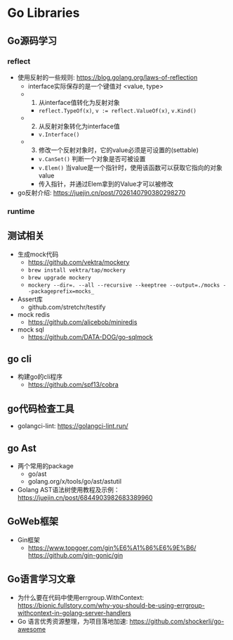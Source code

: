 # Go Libraries

## Go源码学习

### reflect

- 使用反射的一些规则: <https://blog.golang.org/laws-of-reflection>
  - interface实际保存的是一个键值对 <value, type>
  - 1. 从interface值转化为反射对象
    - `reflect.TypeOf(x)`, `v := reflect.ValueOf(x)`, `v.Kind()`
  - 2. 从反射对象转化为interface值
    - `v.Interface()`
  - 3. 修改一个反射对象时，它的value必须是可设置的(settable)
    - `v.CanSet()` 判断一个对象是否可被设置
    - `v.Elem()` 当value是一个指针时，使用该函数可以获取它指向的对象value 
    - 传入指针，并通过Elem拿到的Value才可以被修改
- go反射介绍: <https://juejin.cn/post/7026140790380298270>

### runtime

## 测试相关

- 生成mock代码
  - <https://github.com/vektra/mockery>
  - `brew install vektra/tap/mockery`   
  - `brew upgrade mockery`
  - `mockery --dir=. --all --recursive --keeptree --output=./mocks --packageprefix=mocks_`
- Assert库
  - github.com/stretchr/testify
- mock redis
  - <https://github.com/alicebob/miniredis>
- mock sql
  - <https://github.com/DATA-DOG/go-sqlmock>

## go cli

- 构建go的cli程序
  - <https://github.com/spf13/cobra>

## go代码检查工具

- golangci-lint: <https://golangci-lint.run/>

## go Ast

- 两个常用的package
  - go/ast
  - golang.org/x/tools/go/ast/astutil
- Golang AST语法树使用教程及示例： <https://juejin.cn/post/6844903982683389960>

## GoWeb框架

- Gin框架
  - <https://www.topgoer.com/gin%E6%A1%86%E6%9E%B6/> <https://github.com/gin-gonic/gin>


## Go语言学习文章

- 为什么要在代码中使用errgroup.WithContext: <https://bionic.fullstory.com/why-you-should-be-using-errgroup-withcontext-in-golang-server-handlers>
- Go 语言优秀资源整理，为项目落地加速: <https://github.com/shockerli/go-awesome>